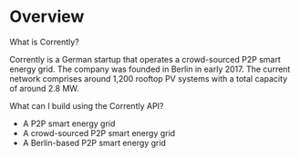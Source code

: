 # Overview

What is Corrently?

Corrently is a German startup that operates a crowd-sourced P2P smart energy grid. The company was founded in Berlin in early 2017. The current network comprises around 1,200 rooftop PV systems with a total capacity of around 2.8 MW.

What can I build using the Corrently API?

- A P2P smart energy grid
- A crowd-sourced P2P smart energy grid
- A Berlin-based P2P smart energy grid
